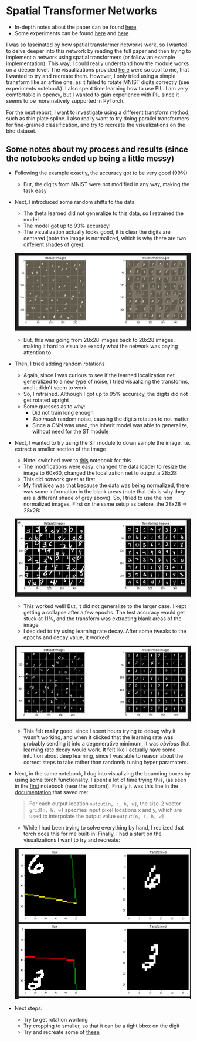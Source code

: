 # Spatial Transformer Networks

- In-depth notes about the paper can be found [here](./notes-on-paper.md)
- Some experiments can be found [here](./stn.ipynb) and [here](./stn_downsample.ipynb)

I was so fascinated by how spatial transformer networks work, so I wanted to delve deeper into this network by reading the full paper and then trying to implement a network using spatial transformers (or follow an example implementation). This way, I could really understand how the module works on a deeper level. The visualizations provided [here](https://drive.google.com/file/d/0B1nQa_sA3W2iN3RQLXVFRkNXN0k/view) were so cool to me, that I wanted to try and recreate them. However, I only tried using a simple transform like an affine one, as it failed to rotate MNIST digits correctly (see experiments notebook). I also spent time learning how to use PIL. I am very comfortable in opencv, but I wanted to gain experience with PIL since it seems to be more natively supported in PyTorch.

For the next report, I want to investigate using a different transform method, such as thin plate spline. I also really want to try doing parallel transformers for fine-grained classification, and try to recreate the visualizations on the bird dataset.


## Some notes about my process and results (since the notebooks ended up being a little messy)

- Following the example exactly, the accuracy got to be very good (99%)
    - But, the digits from MNIST were not modified in any way, making the task easy
- Next, I introduced some random shifts to the data
    - The theta learned did not generalize to this data, so I retrained the model
    - The model got up to 93% accuracy!
    - The visualization actually looks good, it is clear the digits are centered (note the image is normalized, which is why there are two different shades of grey):

    ![0](./img/working_0.png)

    - But, this was going from 28x28 images back to 28x28 images, making it hard to visualize exactly what the network was paying attention to
- Then, I tried adding random rotations
    - Again, since I was curious to see if the learned localization net generalized to a new type of noise, I tried visualizing the transforms, and it didn't seem to work
    - So, I retrained. Although I got up to 95% accuracy, the digits did not get rotated upright
    - Some guesses as to why:
        - Did not train long enough
        - *Too much* random noise, causing the digits rotation to not matter
        - Since a CNN was used, the inherit model was able to generalize, without need for the ST module
- Next, I wanted to try using the ST module to down sample the image, i.e. extract a smaller section of the image
    - Note: switched over to [this](./stn_downsample.ipynb) notebook for this
    - The modifications were easy: changed the data loader to resize the image to 60x60, changed the localization net to output a 28x28
    - This did notwork great at first
    - My first idea was that because the data was being normalized, there was some information in the blank areas (note that this is why they are a different shade of grey above). So, I tried to use the non normalized images. First on the same setup as before, the 28x28 -> 28x28:
    
    ![1](./img/working_1.png)

    - This worked well! But, it did not generalize to the larger case. I kept getting a collapse after a few epochs. The test accuracy would get stuck at 11%, and the transform was extracting blank areas of the image
    - I decided to try using learning rate decay. After some tweaks to the epochs and decay value, it worked!

    ![2](./img/working_2.png)

    - This felt **really** good, since I spent hours trying to debug why it wasn't working, and when it clicked that the learning rate was probably sending it into a degenerative minimum, it was *obvious* that learning rate decay would work. It felt like I actually have some intuition about deep learning, since I was able to reason about the correct steps to take rather than randomly tuning hyper paramaters.

- Next, in the same notebook, I dug into visualizing the bounding boxes by using some torch functionality. I spent a lot of time trying this, (as seen in the [first](./stn.ipynb) notebook (near the bottom)). Finally it was this line in the [documentation](https://pytorch.org/docs/stable/nn.functional.html#torch.nn.functional.grid_sample) that saved me:

    > For each output location `output[n, :, h, w]`, the size-2 vector `grid[n, h, w]` specifies input pixel locations x and y, which are used to interpolate the output value `output[n, :, h, w]`

    - While I had been trying to solve everything by hand, I realized that torch does this for me built-in! Finally, I had a start on the visualizations I want to try and recreate:

    ![3](./img/working_3.png)

- Next steps:
    - Try to get rotation working
    - Try cropping to smaller, so that it can be a tight bbox on the digit
    - Try and recreate some of [these](https://drive.google.com/file/d/0B1nQa_sA3W2iN3RQLXVFRkNXN0k/view)